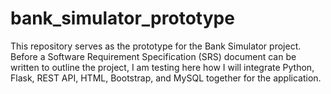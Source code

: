 # bank_simulator_prototype
This repository serves as the prototype for the Bank Simulator project. Before a Software Requirement Specification (SRS) document can be written to outline the project, I am testing here how I will integrate Python, Flask, REST API, HTML, Bootstrap, and MySQL together for the application.
